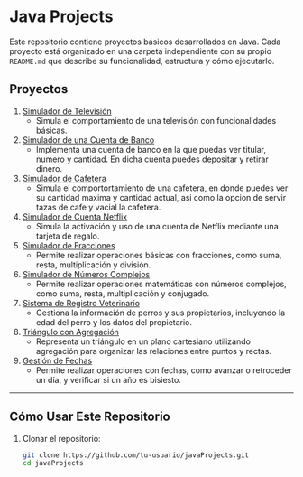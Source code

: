 # Java Projects

Este repositorio contiene proyectos básicos desarrollados en Java. Cada proyecto está organizado en una carpeta independiente con su propio `README.md` que describe su funcionalidad, estructura y cómo ejecutarlo.

## Proyectos

1. [Simulador de Televisión](simulatorTv/README.md)
   - Simula el comportamiento de una televisión con funcionalidades básicas.
2. [Simulador de una Cuenta de Banco](simulatorBankAccount/README.md)
   - Implementa una cuenta de banco en la que puedas ver titular, numero y cantidad. En dicha cuenta puedes depositar y retirar dinero.
3. [Simulador de Cafetera](simulatorCoffeeMaker/README.md)
   - Simula el comportortamiento de una cafetera, en donde puedes ver su cantidad maxima y cantidad actual, asi como la opcion de servir tazas de cafe y vacial la cafetera.
4. [Simulador de Cuenta Netflix](simulatorNetflix/README.md)
   - Simula la activación y uso de una cuenta de Netflix mediante una tarjeta de regalo.
5. [Simulador de Fracciones](simulatorFraction/README.md)
   - Permite realizar operaciones básicas con fracciones, como suma, resta, multiplicación y división.
6. [Simulador de Números Complejos](simulatorComplexNumbers/README.md)
   - Permite realizar operaciones matemáticas con números complejos, como suma, resta, multiplicación y conjugado.
7. [Sistema de Registro Veterinario](veterinaryRegistration/README.md)
   - Gestiona la información de perros y sus propietarios, incluyendo la edad del perro y los datos del propietario.
8. [Triángulo con Agregación](triangleFigure/README.md)
   - Representa un triángulo en un plano cartesiano utilizando agregación para organizar las relaciones entre puntos y rectas.
9. [Gestión de Fechas](findDate/README.md)
   - Permite realizar operaciones con fechas, como avanzar o retroceder un día, y verificar si un año es bisiesto.

---

## Cómo Usar Este Repositorio

1. Clonar el repositorio:
   ```bash
   git clone https://github.com/tu-usuario/javaProjects.git
   cd javaProjects
   ```